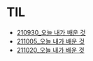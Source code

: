 # TIL 


* [210930_오늘 내가 배운 것](210930_TIL.md)
* [211005_오늘 내가 배운 것](211005_TIL.md)
* [211020_오늘 내가 배운 것](211020_TIL.md)